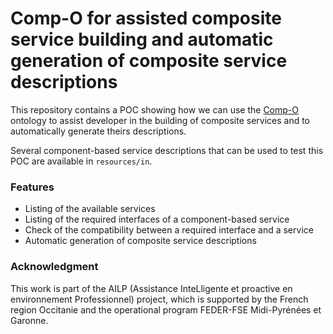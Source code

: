 # Comp-O for assisted composite service building and automatic generation of composite service descriptions

This repository contains a POC showing how we can use the [Comp-O](https://gregoryalary.github.io/comp-o/) ontology to assist developer in the building of composite services and to automatically generate theirs descriptions.

Several component-based service descriptions that can be used to test this POC are available in `resources/in`.

### Features

- Listing of the available services
- Listing of the required interfaces of a component-based service
- Check of the compatibility between a required interface and a service
- Automatic generation of composite service descriptions

### Acknowledgment
This work is part of the AILP (Assistance InteLligente et proactive en environnement Professionnel) project, which is supported by the French region Occitanie and the operational program FEDER-FSE Midi-Pyrénées et Garonne.
